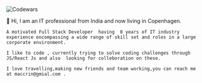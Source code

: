   ![Codewars](https://www.codewars.com/users/maccrin/badges/micro)
  
   👋 Hi, I am  an IT professional from India and now  living in Copenhagen.

    A motivated Full Stack Developer  having  8 years of IT industry experience encompassing a wide range of skill set and roles in a large corporate environment.
 
    I like to code , currently trying to solve coding challenges through JS/React Js and also  looking for colleboration on these.
 
    I love travelling,making new friends and team working,you can reach me at maccrin@gmial.com .
